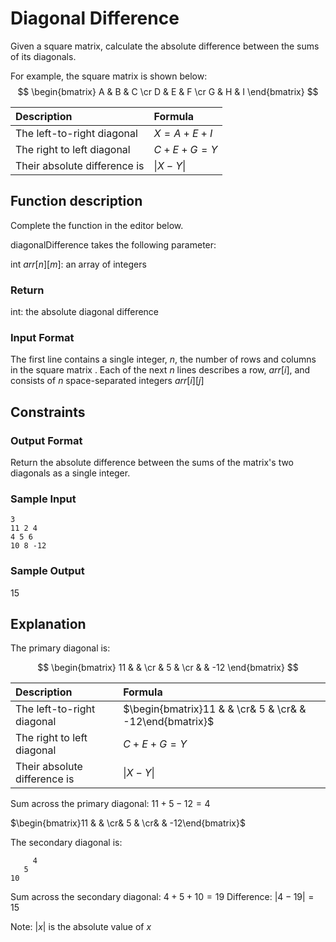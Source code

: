# Diagonal Difference

Given a square matrix, calculate the absolute difference between the sums of its diagonals.

For example, the square matrix  is shown below: $$
\begin{bmatrix}
A & B & C \cr
D & E & F \cr
G & H & I
\end{bmatrix}
$$

| Description | Formula   |
| :----------- | :------------ |     
| The left-to-right diagonal   | $X = A + E + I$ |
| The right to left diagonal   | $C + E + G = Y$ |
| Their absolute difference is | $\| X - Y \|$ |
  


## Function description

Complete the  function in the editor below.

diagonalDifference takes the following parameter:

int $arr[n][m]$: an array of integers

### Return

int: the absolute diagonal difference

### Input Format

The first line contains a single integer, $n$, the number of rows and columns in the square matrix .
Each of the next $n$ lines describes a row, $arr[i]$, and consists of $n$ space-separated integers $arr[i][j]$

## Constraints

### Output Format

Return the absolute difference between the sums of the matrix's two diagonals as a single integer.

### Sample Input
```
3
11 2 4
4 5 6
10 8 -12
```
### Sample Output

15

## Explanation

The primary diagonal is:

$$
\begin{bmatrix}
11 & & \cr
& 5 & \cr
& & -12
\end{bmatrix}
$$

| Description | Formula   |
| :----------- | :------------ |     
| The left-to-right diagonal   | $\begin{bmatrix}11 & & \cr& 5 & \cr& & -12\end{bmatrix}$ |
| The right to left diagonal   | $C + E + G = Y$ |
| Their absolute difference is | $\| X - Y \|$ |
Sum across the primary diagonal: $11 + 5 - 12 = 4$


$\begin{bmatrix}11 & & \cr& 5 & \cr& & -12\end{bmatrix}$

The secondary diagonal is:
```
     4
   5
10
```
Sum across the secondary diagonal: $4 + 5 + 10 = 19$
Difference: $|4 - 19| = 15$

Note: $|x|$ is the absolute value of $x$
